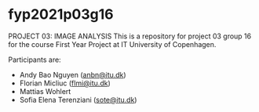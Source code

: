 # fyp2021p03g16

PROJECT 03: IMAGE ANALYSIS 
This is a repository for project 03 group 16 for the course First Year Project at IT University of Copenhagen.  

Participants are: 
- Andy Bao Nguyen (anbn@itu.dk)
- Florian Micliuc (flmi@itu.dk) 
- Mattias Wohlert
- Sofia Elena Terenziani (sote@itu.dk) 
